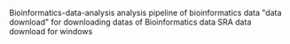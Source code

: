 Bioinformatics-data-analysis
analysis pipeline of bioinformatics data
"data download" for downloading datas of Bioinformatics data
SRA data download for windows
